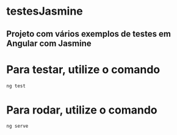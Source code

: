 # testesJasmine
## Projeto com vários exemplos de testes em Angular com Jasmine

# Para testar, utilize o comando

`ng test`

# Para rodar, utilize o comando

`ng serve`